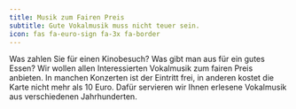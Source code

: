 ```yaml
---
title: Musik zum Fairen Preis
subtitle: Gute Vokalmusik muss nicht teuer sein.
icon: fas fa-euro-sign fa-3x fa-border
---
```


Was zahlen Sie für einen Kinobesuch? Was gibt man aus für ein gutes Essen? Wir wollen allen Interessierten Vokalmusik zum fairen Preis anbieten. In manchen Konzerten ist der Eintritt frei, in anderen kostet die Karte nicht mehr als 10 Euro. Dafür servieren wir Ihnen erlesene Vokalmusik aus verschiedenen Jahrhunderten.